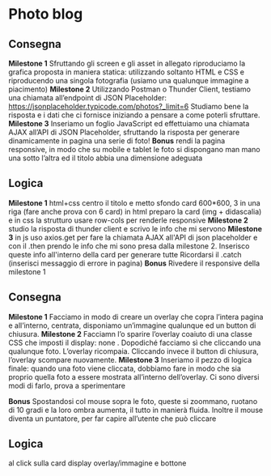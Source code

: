 Photo blog
===
## Consegna
**Milestone 1**
Sfruttando gli screen e gli asset in allegato riproduciamo la grafica proposta in maniera statica: utilizzando soltanto HTML e CSS e riproducendo una singola fotografia (usiamo una qualunque immagine a piacimento)
**Milestone 2**
Utilizzando Postman o Thunder Client, testiamo una chiamata all’endpoint di JSON Placeholder:
https://jsonplaceholder.typicode.com/photos?_limit=6
Studiamo bene la risposta e i dati che ci fornisce iniziando a pensare a come poterli sfruttare.
**Milestone 3**
Inseriamo un foglio JavaScript ed effettuiamo una chiamata AJAX all’API di JSON Placeholder, sfruttando la risposta per generare dinamicamente in pagina una serie di foto!
**Bonus**
rendi la pagina responsive, in modo che su mobile e tablet le foto si dispongano man mano una sotto l’altra ed il titolo abbia una dimensione adeguata

## Logica 
**Milestone 1**
html+css
centro il titolo e metto sfondo
card 600*600, 3 in una riga (fare anche prova con 6 card)
in html preparo la card (img + didascalia) e in css la strutturo
usare row-cols per renderle responsive
**Milestone 2**
studio la risposta di thunder client e scrivo le info che mi servono
**Milestone 3**
in js uso axios.get per fare la chiamata AJAX all'API di json placeholder e con il .then prendo le info che mi sono presa dalla milestone 2. Inserisco queste info all'interno della card per generare tutte
Ricordarsi il .catch (inserisci messaggio di errore in pagina)
**Bonus**
Rivedere il responsive della milestone 1


## Consegna
**Milestone 1**
Facciamo in modo di creare un overlay che copra l’intera pagina e all’interno, centrata, disponiamo un’immagine qualunque ed un button di chiusura.
**Milestone 2**
Facciamn l’o sparire l’overlay coaiuto di una classe CSS che imposti il display: none .
Dopodiché facciamo sì che cliccando una qualunque foto. L’overlay ricompaia.
Cliccando invece il button di chiusura, l’overlay scompare nuovamente.
**Milestone 3**
Inseriamo il pezzo di logica finale: quando una foto viene cliccata, dobbiamo fare in modo che sia proprio quella foto a essere mostrata all’interno dell’overlay.
Ci sono diversi modi di farlo, prova a sperimentare 

**Bonus**
Spostandosi col mouse sopra le foto, queste si zoommano, ruotano di 10 gradi e la loro ombra aumenta, il tutto in manierà fluida. Inoltre il mouse diventa un puntatore, per far capire all’utente che può cliccare

## Logica
al click sulla card display overlay/immagine e bottone
